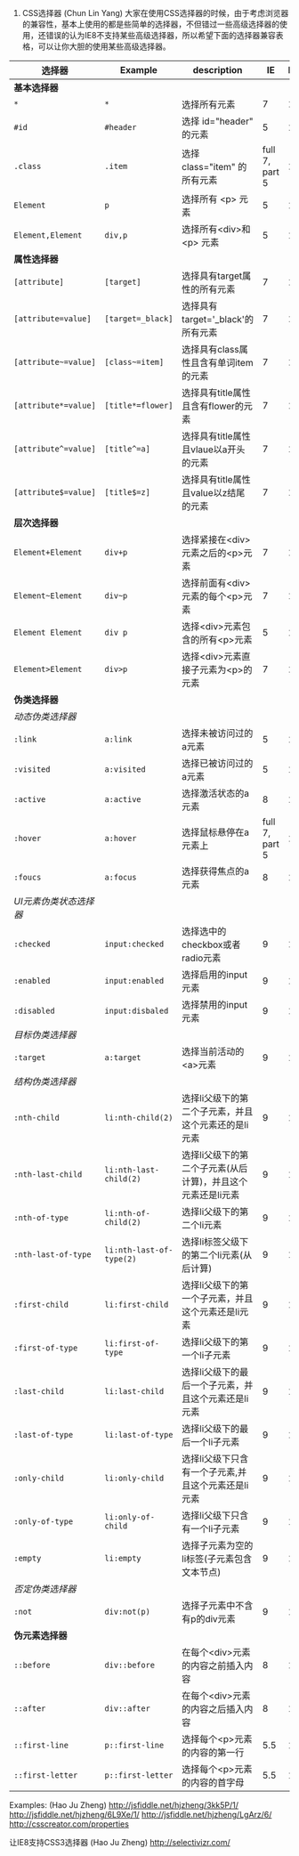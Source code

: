 ﻿1. CSS选择器 (Chun Lin Yang)
 大家在使用CSS选择器的时候，由于考虑浏览器的兼容性，基本上使用的都是些简单的选择器，不但错过一些高级选择器的使用，还错误的认为IE8不支持某些高级选择器，所以希望下面的选择器兼容表格，可以让你大胆的使用某些高级选择器。

 选择器         | Example                | description                 | IE     | FireFox | Chrome  
 -------------  | ---------------------- | --------------------------- | -----  | ------- | ------ 
 **基本选择器** |                        |                             |        |         |    
 ```*```        | ```*```                | 选择所有元素                |7       | 1       | 0.2
 ```#id```      | ```#header```          | 选择 id="header" 的元素     |5       | 1       | 0.2
 ```.class```   | ```.item```            | 选择 class="item" 的所有元素|full 7, part 5 | 1         | 0.2
 ```Element```  | ```p```                | 选择所有 &lt;p&gt; 元素     |5       | 1       | 0.2
 ```Element,Element```  | ```div,p```    | 选择所有&lt;div&gt;和&lt;p&gt; 元素     |5       | 1       | 0.2
 **属性选择器**          |                      |                                      |        |         |        
 ```[attribute]```       | ```[target]```       | 选择具有target属性的所有元素         | 7      | 1       | 0.2
 ```[attribute=value]``` | ```[target=_black]```| 选择具有target='_black'的所有元素    | 7      | 1       | 0.2
 ```[attribute~=value]```| ```[class~=item]```  | 选择具有class属性且含有单词item的元素| 7      | 1       | 0.2
 ```[attribute*=value]```| ```[title*=flower]```| 选择具有title属性且含有flower的元素  | 7      | 1       | 0.2
 ```[attribute^=value]```| ```[title^=a]```     | 选择具有title属性且vlaue以a开头的元素| 7      | 1       | 0.2
 ```[attribute$=value]```| ```[title$=z]```     | 选择具有title属性且value以z结尾的元素| 7      | 1       | 0.2
  **层次选择器** |
 ```Element+Element```   | ```div+p```          | 选择紧接在&lt;div&gt;元素之后的&lt;p&gt;元素  | 7      | 1       | 0.2
 ```Element~Element```   | ```div~p```          | 选择前面有&lt;div&gt;元素的每个&lt;p&gt;元素  | 7      | 1       | 0.2
 ```Element Element```   | ```div p```          | 选择&lt;div&gt;元素包含的所有&lt;p&gt;元素    | 5      | 1       | 0.2
 ```Element>Element```   | ```div>p```          | 选择&lt;div&gt;元素直接子元素为&lt;p&gt;的元素| 7      | 1       | 0.2
 **伪类选择器** |                      |                        |        |         |
 *动态伪类选择器* |                    |                        |        |         |
 ```:link```   | ```a:link```          | 选择未被访问过的a元素  | 5      | 1       | 0.2
 ```:visited```| ```a:visited```       | 选择已被访问过的a元素  | 5      | 1       | 0.2
 ```:active``` | ```a:active```        | 选择激活状态的a元素    | 8      | 1       | 0.2
 ```:hover```  | ```a:hover```         | 选择鼠标悬停在a元素上 | full 7, part 5      | 1       | 0.2
 ```:foucs```  | ```a:focus```         | 选择获得焦点的a元素   | 8      | 1       | 0.2
 *UI元素伪类状态选择器*  |                      |                                 |  |  |
 ```:checked```          | ```input:checked```  | 选择选中的checkbox或者radio元素 | 9|1 |0.4
 ```:enabled```          | ```input:enabled```  | 选择启用的input元素 |9|1|0.2
 ```:disabled```         | ```input:disbaled``` | 选择禁用的input元素 |9|1|0.2
 *目标伪类选择器* |                      |                            |   |   |
 ```:target```    | ```a:target```       | 选择当前活动的&lt;a&gt;元素 | 9 | 1 | 0.2
 *结构伪类选择器* |                       |                                                     |  |  |
 ```:nth-child``` | ```li:nth-child(2)``` | 选择li父级下的第二个子元素，并且这个元素还的是li元素|9 |1 | 0.4
 ```:nth-last-child``` | ```li:nth-last-child(2)``` | 选择li父级下的第二个子元素(从后计算)，并且这个元素还是li元素|9 |1 |  0.4
 ```:nth-of-type``` | ```li:nth-of-child(2)``` |选择li父级下的第二个li元素 |9 |1 | 0.4
 ```:nth-last-of-type``` | ```li:nth-last-of-type(2)``` | 选择li标签父级下的第二个li元素(从后计算)|9 |1 | 0.4
 ```:first-child```|```li:first-child```|选择li父级下的第一个子元素，并且这个元素还是li元素|9|1| 0.4
 ```:first-of-type```|```li:first-of-type```|选择li父级下的第一个li子元素|9|1| 0.4
 ```:last-child```|```li:last-child```|选择li父级下的最后一个子元素，并且这个元素还是li元素|9|1| 0.4
 ```:last-of-type```|```li:last-of-type```|选择li父级下的最后一个li子元素|9|1| 0.4
 ```:only-child```|```li:only-child```|选择li父级下只含有一个子元素,并且这个元素还是li元素|9|1| 0.4
 ```:only-of-type```|```li:only-of-child```|选择li父级下只含有一个li子元素|9|1| 0.4
 ```:empty```|```li:empty```|选择子元素为空的li标签(子元素包含文本节点)|9|1| 0.4
 *否定伪类选择器* |          |                            |  |  |
  ```:not```|```div:not(p)```|选择子元素中不含有p的div元素|9 |1 | 0.2
 **伪元素选择器** |                             |                                          |        |         |
 ```::before```          | ```div::before```    | 在每个&lt;div&gt;元素的内容之前插入内容  | 8      | 1       | 0.2
 ```::after```           | ```div::after```     | 在每个&lt;div&gt;元素的内容之后插入内容   | 8      | 1       | 0.2
 ```::first-line```      | ```p::first-line```|  选择每个&lt;p&gt;元素的内容的第一行   | 5.5      | 1       | 0.2
 ```::first-letter```    | ```p::first-letter```| 选择每个&lt;p&gt;元素的内容的首字母  | 5.5      | 1       | 0.2

 Examples: (Hao Ju Zheng)
 http://jsfiddle.net/hjzheng/3kk5P/1/
 http://jsfiddle.net/hjzheng/6L9Xe/1/
 http://jsfiddle.net/hjzheng/LgArz/6/
 http://csscreator.com/properties
 
 让IE8支持CSS3选择器 (Hao Ju Zheng)
 http://selectivizr.com/